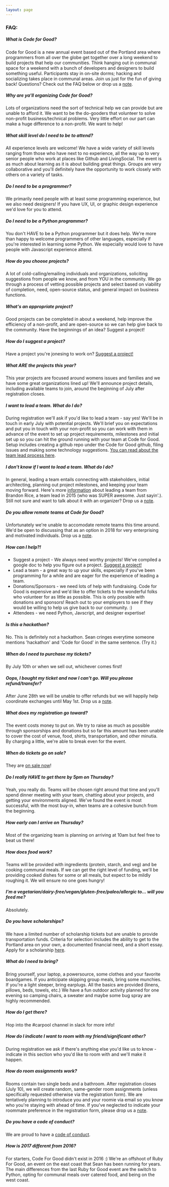 ```yaml
---
layout: page
---
```


### FAQ:

##### What is Code for Good?

Code for Good is a new annual event based out of the Portland area where programmers from all over the globe get together over a long weekend to build projects that help our communities. Think hanging out in communal space for a weekend with a bunch of developers and designers to build something useful. Participants stay in on-site dorms; hacking and socializing takes place in communal areas. Join us just for the fun of giving back! Questions? Check out the FAQ below or drop us a <a href="mailto:{{ site.data.constants.contact_email }}">note</a>.

##### Why are ya'll organizing Code for Good?

Lots of organizations need the sort of technical help we can provide but are unable to afford it. We want to be the do-gooders that volunteer to solve non-profit business/technical problems. Very little effort on our part can make a huge difference to a non-profit. We want to help!
<!-- Inception story here -->

##### What skill level do I need to be to attend?

All experience levels are welcome! We have a wide variety of skill
levels ranging from those who have next to no experience, all the way up to very
senior people who work at places like Github and LivingSocial. The event is as
much about learning as it is about building great things. Groups are very
collaborative and you'll definitely have the opportunity to work closely with
others on a variety of tasks.

##### Do I need to be a programmer?

We primarily need people with at least some programming experience, but we also need designers! If you have UX, UI, or graphic design experience we'd love for you to attend.

##### Do I need to be a Python programmer?

You don't HAVE to be a Python programmer but it does help. We're more than happy
to welcome programmers of other languages, especially if you're interested in
learning some Python. We especially would love to have people with Javascript
experience attend.

##### How do you choose projects?

A lot of cold-calling/emailing individuals and organizations, soliciting
suggestions from people we know, and from YOU in the community. We go through a
process of vetting possible projects and select based on viability of
completion, need, open-source status, and general impact on business functions.

##### What's an appropriate project?

Good projects can be completed in about a weekend, help improve the efficiency
of a non-profit, and are open-source so we can help give back to the community.
Have the beginnings of an idea? Suggest a project!

##### How do I suggest a project?

Have a project you're jonesing to work on? <a href="https://docs.google.com/forms/d/e/1FAIpQLSeDhmp0I_qW08biCxt0uMwvAkWmLvwkWefZ4_Yt9NgEASKBrA/viewform"><i class="fa fa-heart-o fa-1x"></i>Suggest a project!</a>

##### What ARE the projects this year?

This year projects are focused around womens issues and families and we have some great organizations lined up! We'll announce project details, including available teams to join, around the beginning of July after registration closes.

##### I want to lead a team. What do I do?

During registration we'll ask if you'd like to lead a team - say yes! We'll be
in touch in early July with potential projects. We'll brief you on
expectations and put you in touch with your non-profit so you can work with them
in advance of the event to set up project requirements, milestones and initial
set up so you can hit the ground running with your team at Code for Good. Setup
includes creating a github repo under the Code for Good github, filing issues
and making some technology
suggestions. [You can read about the team lead process here](/team-leads).

##### I don't know if I want to lead a team. What do I do?

In general, leading a team entails connecting with stakeholders, initial architecting, planning out project milestones, and keeping your team moving forward. Here's more <a href="http://www.blrice.net/blog/2014/08/09/lessons-learned-at-Code-for-good/">information</a> about leading a team from Brandon Rice, a team lead in 2015 (who was SUPER awesome. Just sayin'.). Still not sure and want to talk about it with an organizer? Drop us a <a href="mailto:{{ site.data.constants.contact_email }}">note</a>.

##### Do you allow remote teams at Code for Good?

Unfortunately we're unable to accomodate remote teams this time around. We'd be open to discussing that as an option in 2018 for very enterprising and motivated individuals. Drop us a <a href="mailto:{{ site.data.constants.contact_email }}">note</a>.

##### How can I help?!

* Suggest a project - We always need worthy projects! We've compiled a google doc to help you figure out a project. <a href="https://docs.google.com/forms/d/e/1FAIpQLSeDhmp0I_qW08biCxt0uMwvAkWmLvwkWefZ4_Yt9NgEASKBrA/viewform"><i class="fa fa-heart-o fa-1x"></i>Suggest a project!</a>
* Lead a team - a great way to up your skills, especially if you've been programming for a while and are eager for the experience of leading a team.
* Donations/Sponsors - we need lots of help with fundraising. Code for Good is expensive and we'd like to offer tickets to the wonderful folks who volunteer for as little as possible. This is only possible with donations and sponsors! Reach out to your employers to see if they would be willing to help us give back to our community. :)
* Attendees - we need Python, Javscript, and designer expertise!

##### Is this a hackathon?

No. This is definitely not a hackathon. Sean cringes everytime someone mentions 'hackathon' and 'Code for Good' in the same sentence. (Try it.)

##### When do I need to purchase my tickets?

By July 10th or when we sell out, whichever comes first!

##### Oops, I bought my ticket and now I can't go. Will you please refund/transfer?

After June 28th we will be unable to offer refunds but we will happily help coordinate exchanges until May 1st. Drop us a <a href="mailto:{{ site.data.constants.contact_email }}">note</a>.

##### What does my registration go toward?

The event costs money to put on. We try to raise as much as possible through sponsorships and donations but so far this amount has been unable to cover the cost of venue, food, shirts, transportation, and other minutia. By charging a little, we're able to break even for the event.

##### When do tickets go on sale?

They are [on sale now](https://ti.to/codeforgood/code-for-good)!

##### Do I really HAVE to get there by 5pm on Thursday?

Yeah, you really do. Teams will be chosen right around that time and you'll spend dinner meeting with your team, chatting about your projects, and getting your environments aligned. We've found the event is most successful, with the most buy-in, when teams are a cohesive bunch from the beginning.

##### How early can I arrive on Thursday?

Most of the organizing team is planning on arriving at 10am but feel free to beat us there!

##### How does food work?

Teams will be provided with ingredients (protein, starch, and veg) and be
cooking communal meals. If we can get the right level of funding, we'll be
providing cooked dishes for some or all meals, but expect to be mildly roughing
it. We will ensure no one goes hungry!

##### I'm a vegetarian/dairy-free/vegan/gluten-free/paleo/allergic to... will you feed me?

Absolutely. 

##### Do you have scholarships?

We have a limited number of scholarship tickets but are unable to provide transportation funds. Criteria for selection includes the ability to get to the Portland area on your own, a documented financial need, and a short essay. Apply for a scholarship [here](https://docs.google.com/forms/d/1M3PJepMOZcqUcIN81Ju7YEeXpQKhYWnSWnmgeZTX33w/viewform#start=openform).

##### What do I need to bring?

Bring yourself, your laptop, a powersource, some clothes and your favorite
boardgames. If you anticipate skipping group meals, bring some munchies. If
you're a light sleeper, bring earplugs. All the basics are provided (linens,
pillows, beds, towels, etc.) We have a fun outdoor activity planned for one
evening so camping chairs, a sweater and maybe some bug spray are highly
recommended.

##### How do I get there?

Hop into the #carpool channel in slack for more info!

##### How do I indicate I want to room with my friend/significant other?

During registration we ask if there's anything else you'd like us to know - indicate in this section who you'd like to room with and we'll make it happen.

##### How do room assignments work?

Rooms contain two single beds and a bathroom. After registration closes (July 10), we will create random, same-gender room assignments (unless specifically requested otherwise via the registration form). We are tentatively planning to introduce you and your roomie via email so you know who you're staying with ahead of time. If you've neglected to indicate your roommate preference in the registration form, please drop us a <a href="mailto:{{ site.data.constants.contact_email }}">note</a>.

##### Do you have a code of conduct?

We are proud to have a <a href="/coc">code of conduct</a>.

##### How is 2017 different from 2016?

For starters, Code For Good didn't exist in 2016 :) We're an offshoot of Ruby
For Good, an event on the east coast that Sean has been running for years. The
main differences from the last Ruby for Good event are the switch to Python,
opting for communal meals over catered food, and being on the west coast.

